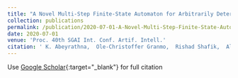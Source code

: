 ```yaml
---
title: "A Novel Multi-Step Finite-State Automaton for Arbitrarily Deterministic Tsetlin Machine Learning"
collection: publications
permalink: /publication/2020-07-01-A-Novel-Multi-Step-Finite-State-Automaton-for-Arbitrarily-Deterministic-Tsetlin-Machine-Learning
date: 2020-07-01
venue: 'Proc. 40th SGAI Int. Conf. Artif. Intell.'
citation: ' K. Abeyrathna,  Ole-Christoffer Granmo,  Rishad Shafik,  Alex Yakovlev,  Adrian Wheeldon,  Jie Lei,  Morten Goodwin, &quot;A Novel Multi-Step Finite-State Automaton for Arbitrarily Deterministic Tsetlin Machine Learning.&quot; Proc. 40th SGAI Int. Conf. Artif. Intell., 2020.'
---
```

Use [Google Scholar](https://scholar.google.com/scholar?q=A+Novel+Multi+Step+Finite+State+Automaton+for+Arbitrarily+Deterministic+Tsetlin+Machine+Learning){:target="_blank"} for full citation